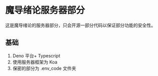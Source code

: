 # 魔导绪论服务器部分

这是魔导绪论的服务器部分，只会开源一部分代码以保证部分功能的安全性。

## 基础

1. Deno 平台+ Typescript
2. 使用服务器框架为 Koa
3. 保密的部分为 .env_code 文件夹
